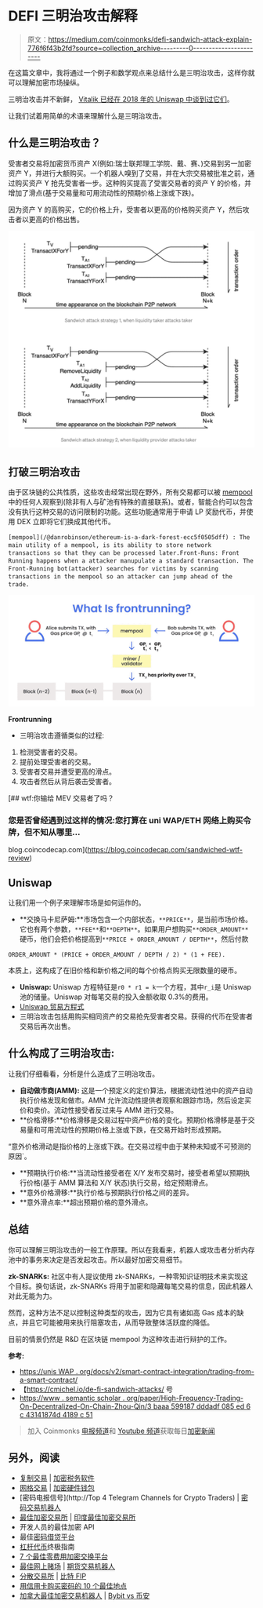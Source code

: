 # DEFI 三明治攻击解释

> 原文：<https://medium.com/coinmonks/defi-sandwich-attack-explain-776f6f43b2fd?source=collection_archive---------0----------------------->

在这篇文章中，我将通过一个例子和数学观点来总结什么是三明治攻击，这样你就可以理解加密市场操纵。

三明治攻击并不新鲜， [Vitalik 已经在 2018 年的 Uniswap 中谈到过它们](https://ethresear.ch/t/improving-front-running-resistance-of-x-y-k-market-makers/1281)。

让我们试着用简单的术语来理解什么是三明治攻击。

## **什么是三明治攻击？**

受害者交易将加密货币资产 X(例如:瑞士联邦理工学院、戴、赛、)交易到另一加密资产 Y，并进行大额购买。一个机器人嗅到了交易，并在大宗交易被批准之前，通过购买资产 Y 抢先受害者一步。这种购买提高了受害交易者的资产 Y 的价格，并增加了滑点(基于交易量和可用流动性的预期价格上涨或下跌)。

因为资产 Y 的高购买，它的价格上升，受害者以更高的价格购买资产 Y，然后攻击者以更高的价格出售。

![](img/aa77988a94bd2792f336d25705ca7cdc.png)

## 打破三明治攻击

由于区块链的公共性质，这些攻击经常出现在野外，所有交易都可以被 [mempool](/@danrobinson/ethereum-is-a-dark-forest-ecc5f0505dff) 中的任何人观察到(除非有人与矿池有特殊的直接联系)。或者，智能合约可以包含没有执行这种交易的访问限制的功能。这些功能通常用于申请 LP 奖励代币，并使用 DEX 立即将它们换成其他代币。

```
[mempool](/@danrobinson/ethereum-is-a-dark-forest-ecc5f0505dff) : The main utility of a mempool, is its ability to store network transactions so that they can be processed later.Front-Runs: Front Running happens when a attacker manupulate a standard transaction. The Front-Running bot(attacker) searches for victims by scanning transactions in the mempool so an attacker can jump ahead of the trade. 
```

![](img/10abcc15d374b062bc1c5868e984a9f5.png)

**Frontrunning**

*   三明治攻击遵循类似的过程:

1.  检测受害者的交易。
2.  提前处理受害者的交易。
3.  受害者交易并遭受更高的滑点。
4.  攻击者然后从背后袭击受害者。

[](https://blog.coincodecap.com/sandwiched-wtf-review) [## wtf:你输给 MEV 交易者了吗？

### 您是否曾经遇到过这样的情况:您打算在 uni WAP/ETH 网络上购买令牌，但不知从哪里…

blog.coincodecap.com](https://blog.coincodecap.com/sandwiched-wtf-review) 

## Uniswap

让我们用一个例子来理解市场是如何运作的。

*   **交换马卡尼萨姆:**市场包含一个内部状态，`**PRICE**`，是当前市场价格。它也有两个参数，`**FEE**`和`**DEPTH**`。如果用户想购买`**ORDER_AMOUNT**`硬币，他们会把价格提高到`**PRICE + ORDER_AMOUNT / DEPTH**`，然后付款

```
ORDER_AMOUNT * (PRICE + ORDER_AMOUNT / DEPTH / 2) * (1 + FEE).
```

本质上，这构成了在旧价格和新价格之间的每个价格点购买无限数量的硬币。

*   **Uniswap:** Uniswap 方程特征是`r0 * r1 = k`一个方程，其中`r_i`是 Uniswap 池的储量。Uniswap 对每笔交易的投入金额收取 0.3%的费用。
*   [Uniswap 贸易方程式](https://github.com/Uniswap/uniswap-v2-core/blob/master/contracts/UniswapV2Pair.sol#L182)
*   三明治攻击包括用购买相同资产的交易抢先受害者交易。获得的代币在受害者交易后再次出售。

## **什么构成了三明治攻击:**

让我们仔细看看，分析是什么造成了三明治攻击。

*   **自动做市商(AMM):** 这是一个预定义的定价算法，根据流动性池中的资产自动执行价格发现和做市。AMM 允许流动性提供者观察和跟踪市场，然后设定买价和卖价。流动性接受者反过来与 AMM 进行交易。
*   **价格滑移:**价格滑移是交易过程中资产价格的变化。预期价格滑移是基于交易量和可用流动性的预期价格上涨或下跌，在交易开始时形成预期。

“意外价格滑动是指价格的上涨或下跌。在交易过程中由于某种未知或不可预测的原因`。

*   **预期执行价格:**当流动性接受者在 X/Y 发布交易时，接受者希望以预期执行价格(基于 AMM 算法和 X/Y 状态)执行交易，给定预期滑点。
*   **意外价格滑移:**执行价格与预期执行价格之间的差异。
*   **意外滑点率:**超出预期价格的意外滑点。

## **总结**

你可以理解三明治攻击的一般工作原理。所以在我看来，机器人或攻击者分析内存池中的事务来决定是否发起攻击。所以最好加密交易细节。

**zk-SNARKs:** 社区中有人提议使用 zk-SNARKs，一种零知识证明技术来实现这个目标。换句话说，zk-SNARKs 将用于加密和隐藏每笔交易的信息，因此机器人对此无能为力。

然而，这种方法不足以控制这种类型的攻击，因为它具有诸如高 Gas 成本的缺点，并且它可能被用来执行阻塞攻击，从而导致整体活跃度的降低。

目前的情景仍然是 R&D 在区块链 mempool 为这种攻击进行辩护的工作。

**参考:**

*   [https://unis WAP . org/docs/v2/smart-contract-integration/trading-from-a-smart-contract/](https://uniswap.org/docs/v2/smart-contract-integration/trading-from-a-smart-contract/)
*   【https://cmichel.io/de-fi-sandwich-attacks/ 号
*   [https://www . semantic scholar . org/paper/High-Frequency-Trading-On-Decentralized-On-Chain-Zhou-Qin/3 baaa 599187 dddadf 085 ed 6 c 43141874d 4189 c 51](https://www.semanticscholar.org/paper/High-Frequency-Trading-on-Decentralized-On-Chain-Zhou-Qin/3baaa599187dddadf085ed6c43141874d4189c51)

> 加入 Coinmonks [电报频道](https://t.me/coincodecap)和 [Youtube 频道](https://www.youtube.com/c/coinmonks/videos)获取每日[加密新闻](http://coincodecap.com/)

## 另外，阅读

*   [复制交易](/coinmonks/top-10-crypto-copy-trading-platforms-for-beginners-d0c37c7d698c) | [加密税务软件](/coinmonks/crypto-tax-software-ed4b4810e338)
*   [网格交易](https://coincodecap.com/grid-trading) | [加密硬件钱包](/coinmonks/the-best-cryptocurrency-hardware-wallets-of-2020-e28b1c124069)
*   [密码电报信号](http://Top 4 Telegram Channels for Crypto Traders) | [密码交易机器人](/coinmonks/crypto-trading-bot-c2ffce8acb2a)
*   [最佳加密交易所](/coinmonks/crypto-exchange-dd2f9d6f3769) | [印度最佳加密交易所](/coinmonks/bitcoin-exchange-in-india-7f1fe79715c9)
*   开发人员的最佳加密 API
*   最佳[密码借贷平台](/coinmonks/top-5-crypto-lending-platforms-in-2020-that-you-need-to-know-a1b675cec3fa)
*   [杠杆代币](/coinmonks/leveraged-token-3f5257808b22)终极指南
*   [7 个最佳零费用加密交换平台](https://coincodecap.com/zero-fee-crypto-exchanges)
*   [最佳网上赌场](https://coincodecap.com/best-online-casinos) | [期货交易机器人](/coinmonks/futures-trading-bots-5a282ccee3f5)
*   [分散交易所](https://coincodecap.com/what-are-decentralized-exchanges) | [比特 FIP](https://coincodecap.com/bitbns-fip)
*   [用信用卡购买密码的 10 个最佳地点](https://coincodecap.com/buy-crypto-with-credit-card)
*   [加拿大最佳加密交易机器人](https://coincodecap.com/5-best-crypto-trading-bots-in-canada) | [Bybit vs 币安](https://coincodecap.com/bybit-binance-moonxbt)